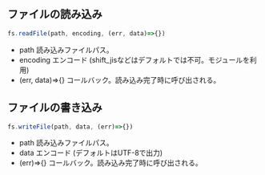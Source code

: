 ## ファイルの読み込み
```js
fs.readFile(path, encoding, (err, data)=>{})
```

- path
読み込みファイルパス。
- encoding
エンコード (shift_jisなどはデフォルトでは不可。モジュールを利用)
- (err, data)=>{}
コールバック。読み込み完了時に呼び出される。

## ファイルの書き込み
```js
fs.writeFile(path, data, (err)=>{})
```

- path
読み込みファイルパス。
- data
エンコード (デフォルトはUTF-8で出力)
- (err)=>{}
コールバック。読み込み完了時に呼び出される。